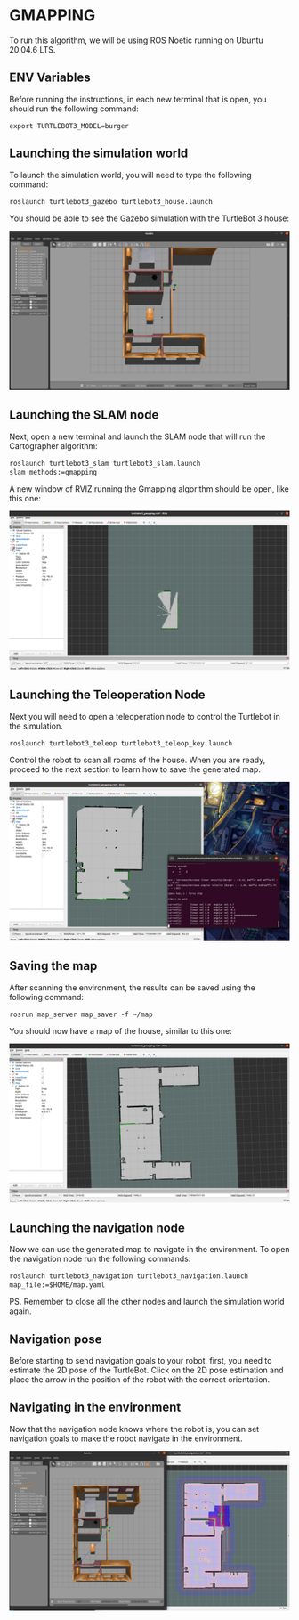 # GMAPPING

To run this algorithm, we will be using ROS Noetic running on Ubuntu 20.04.6 LTS.

## ENV Variables

Before running the instructions, in each new terminal that is open, you should run the following command:

```
export TURTLEBOT3_MODEL=burger
```

## Launching the simulation world

To launch the simulation world, you will need to type the following command:

```
roslaunch turtlebot3_gazebo turtlebot3_house.launch
```

You should be able to see the Gazebo simulation with the TurtleBot 3 house:

![plot](./Images/gmapping_simulation_world.png)

## Launching the SLAM node

Next, open a new terminal and launch the SLAM node that will run the Cartographer algorithm:

```
roslaunch turtlebot3_slam turtlebot3_slam.launch slam_methods:=gmapping
```

A new window of RVIZ running the Gmapping algorithm should be open, like this one:

![plot](./Images/gmapping_slam_node.png)

## Launching the Teleoperation Node

Next you will need to open a teleoperation node to control the Turtlebot in the simulation.

```
roslaunch turtlebot3_teleop turtlebot3_teleop_key.launch
```

Control the robot to scan all rooms of the house. When you are ready, proceed to the next section to learn how to save the generated map.

![plot](./Images/gmapping_teleop_node.png)

## Saving the map

After scanning the environment, the results can be saved using the following command:

```
rosrun map_server map_saver -f ~/map
```

You should now have a map of the house, similar to this one:

![plot](./Images/gmapping_map.png)

## Launching the navigation node

Now we can use the generated map to navigate in the environment. To open the navigation node run the following commands:

```
roslaunch turtlebot3_navigation turtlebot3_navigation.launch map_file:=$HOME/map.yaml
```

PS. Remember to close all the other nodes and launch the simulation world again.

## Navigation pose 

Before starting to send navigation goals to your robot, first, you need to estimate the 2D pose of the TurtleBot. Click on the 2D pose estimation and place the arrow in the position of the robot with the correct orientation.

## Navigating in the environment

Now that the navigation node knows where the robot is, you can set navigation goals to make the robot navigate in the environment.

![plot](./Images/gmapping_navigation.png)